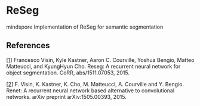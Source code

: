 # ReSeg
mindspore Implementation of ReSeg for semantic segmentation

## References
[[1]](https://arxiv.org/pdf/1511.07053.pdf) Francesco Visin, Kyle Kastner, Aaron C. Courville, Yoshua Bengio, Matteo Matteucci, and KyungHyun Cho. Reseg: A recurrent neural network for object segmentation. CoRR, abs/1511.07053, 2015.

[[2]](https://arxiv.org/pdf/1505.00393.pdf)  F. Visin, K. Kastner, K. Cho, M. Matteucci, A. Courville and Y. Bengio. Renet: A recurrent neural network based alternative to convolutional networks. arXiv preprint arXiv:1505.00393, 2015.
